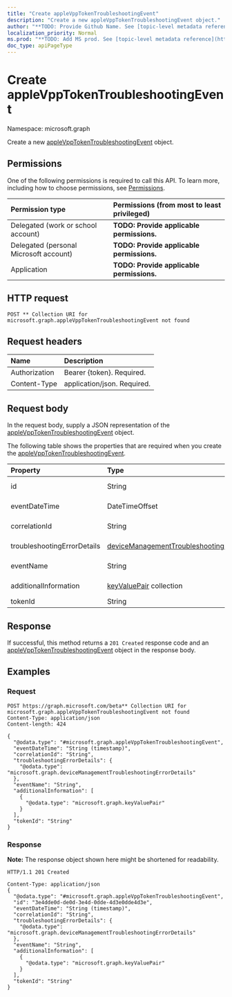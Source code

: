 ```yaml
---
title: "Create appleVppTokenTroubleshootingEvent"
description: "Create a new appleVppTokenTroubleshootingEvent object."
author: "**TODO: Provide Github Name. See [topic-level metadata reference](https://msgo.azurewebsites.net/add/document/guidelines/metadata.html#topic-level-metadata)**"
localization_priority: Normal
ms.prod: "**TODO: Add MS prod. See [topic-level metadata reference](https://msgo.azurewebsites.net/add/document/guidelines/metadata.html#topic-level-metadata)**"
doc_type: apiPageType
---
```


# Create appleVppTokenTroubleshootingEvent
Namespace: microsoft.graph

Create a new [appleVppTokenTroubleshootingEvent](../resources/intune-applevpptokentroubleshootingevent.md) object.

## Permissions
One of the following permissions is required to call this API. To learn more, including how to choose permissions, see [Permissions](/graph/permissions-reference).

|Permission type|Permissions (from most to least privileged)|
|:---|:---|
|Delegated (work or school account)|**TODO: Provide applicable permissions.**|
|Delegated (personal Microsoft account)|**TODO: Provide applicable permissions.**|
|Application|**TODO: Provide applicable permissions.**|

## HTTP request

<!-- {
  "blockType": "ignored"
}
-->
``` http
POST ** Collection URI for microsoft.graph.appleVppTokenTroubleshootingEvent not found
```

## Request headers
|Name|Description|
|:---|:---|
|Authorization|Bearer {token}. Required.|
|Content-Type|application/json. Required.|

## Request body
In the request body, supply a JSON representation of the [appleVppTokenTroubleshootingEvent](../resources/intune-applevpptokentroubleshootingevent.md) object.

The following table shows the properties that are required when you create the [appleVppTokenTroubleshootingEvent](../resources/intune-applevpptokentroubleshootingevent.md).

|Property|Type|Description|
|:---|:---|:---|
|id|String|**TODO: Add Description** Inherited from [entity](../resources/entity.md)|
|eventDateTime|DateTimeOffset|**TODO: Add Description** Inherited from [deviceManagementTroubleshootingEvent](../resources/intune-devicemanagementtroubleshootingevent.md)|
|correlationId|String|**TODO: Add Description** Inherited from [deviceManagementTroubleshootingEvent](../resources/intune-devicemanagementtroubleshootingevent.md)|
|troubleshootingErrorDetails|[deviceManagementTroubleshootingErrorDetails](../resources/intune-devicemanagementtroubleshootingerrordetails.md)|**TODO: Add Description** Inherited from [deviceManagementTroubleshootingEvent](../resources/intune-devicemanagementtroubleshootingevent.md)|
|eventName|String|**TODO: Add Description** Inherited from [deviceManagementTroubleshootingEvent](../resources/intune-devicemanagementtroubleshootingevent.md)|
|additionalInformation|[keyValuePair](../resources/synchronization-keyvaluepair.md) collection|**TODO: Add Description** Inherited from [deviceManagementTroubleshootingEvent](../resources/intune-devicemanagementtroubleshootingevent.md)|
|tokenId|String|**TODO: Add Description**|



## Response

If successful, this method returns a `201 Created` response code and an [appleVppTokenTroubleshootingEvent](../resources/intune-applevpptokentroubleshootingevent.md) object in the response body.

## Examples

### Request
<!-- {
  "blockType": "request",
  "name": "create_applevpptokentroubleshootingevent_from_"
}
-->
``` http
POST https://graph.microsoft.com/beta** Collection URI for microsoft.graph.appleVppTokenTroubleshootingEvent not found
Content-Type: application/json
Content-length: 424

{
  "@odata.type": "#microsoft.graph.appleVppTokenTroubleshootingEvent",
  "eventDateTime": "String (timestamp)",
  "correlationId": "String",
  "troubleshootingErrorDetails": {
    "@odata.type": "microsoft.graph.deviceManagementTroubleshootingErrorDetails"
  },
  "eventName": "String",
  "additionalInformation": [
    {
      "@odata.type": "microsoft.graph.keyValuePair"
    }
  ],
  "tokenId": "String"
}
```


### Response
**Note:** The response object shown here might be shortened for readability.
<!-- {
  "blockType": "response",
  "truncated": true,
  "@odata.type": "microsoft.graph.appleVppTokenTroubleshootingEvent"
}
-->
``` http
HTTP/1.1 201 Created

Content-Type: application/json
{
  "@odata.type": "#microsoft.graph.appleVppTokenTroubleshootingEvent",
  "id": "3e4dde0d-de0d-3e4d-0dde-4d3e0dde4d3e",
  "eventDateTime": "String (timestamp)",
  "correlationId": "String",
  "troubleshootingErrorDetails": {
    "@odata.type": "microsoft.graph.deviceManagementTroubleshootingErrorDetails"
  },
  "eventName": "String",
  "additionalInformation": [
    {
      "@odata.type": "microsoft.graph.keyValuePair"
    }
  ],
  "tokenId": "String"
}
```


